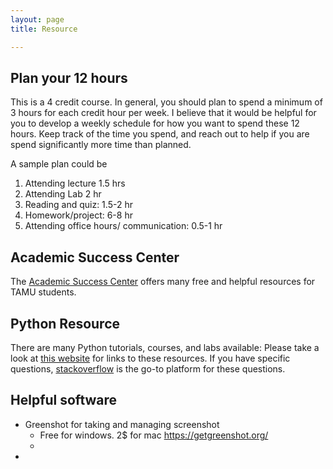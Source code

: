 ```yaml
---
layout: page
title: Resource

---
```

## Plan your 12 hours 

This is a 4 credit course. In general, you should plan to spend a minimum of 3 hours for each credit hour per week. I believe that it would be helpful for you to develop a weekly schedule for how you want to spend these 12 hours. Keep track of the time you spend, and reach out to help if you are spend significantly more time than planned. 

A sample plan could be 

1. Attending lecture 1.5 hrs 
2. Attending Lab  2 hr 
3. Reading and quiz: 1.5-2 hr
4. Homework/project: 6-8 hr 
5. Attending office hours/ communication: 0.5-1 hr


## Academic Success Center 
The [Academic Success Center](https://asc.tamu.edu/) offers many free and helpful resources for TAMU students. 


## Python Resource 
There are many Python tutorials, courses, and labs available: Please take a look at [this website](https://wiki.python.org/moin/BeginnersGuide/Programmers) for links to these resources.  If you have specific questions, [stackoverflow](https://stackoverflow.com/) is the go-to platform for these questions. 


## Helpful software
- Greenshot for taking and managing screenshot 
	- Free for windows. 2$ for mac https://getgreenshot.org/
	- 
- 


